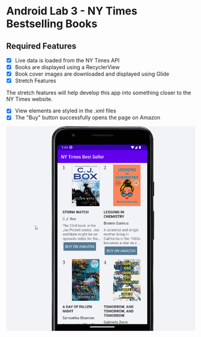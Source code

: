 # Android Lab 3 - NY Times Bestselling Books


## Required Features

- [x] Live data is loaded from the NY Times API
- [x] Books are displayed using a RecyclerView
- [x] Book cover images are downloaded and displayed using Glide
- [x] Stretch Features

The stretch features will help develop this app into something closer to the NY Times website.

- [x] View elements are styled in the .xml files
- [x] The "Buy" button successfully opens the page on Amazon

<img src="nytimesbestseller.gif" />
